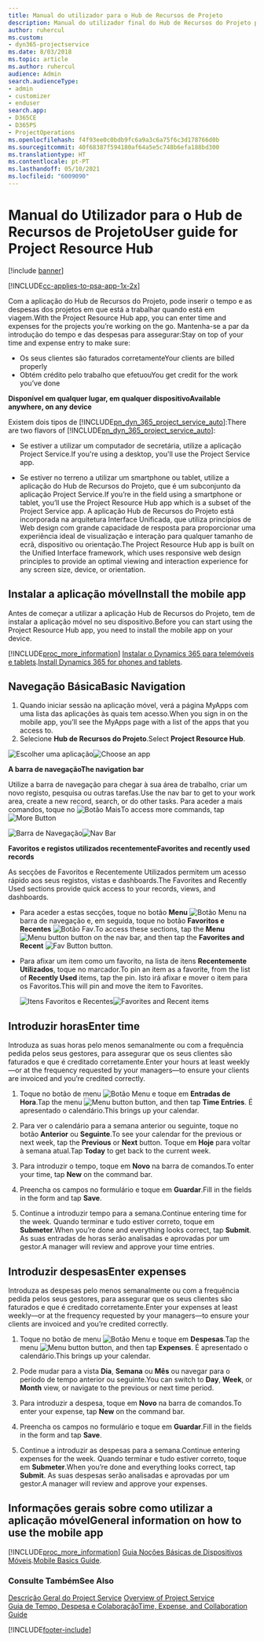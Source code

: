 ```yaml
---
title: Manual do utilizador para o Hub de Recursos de Projeto
description: Manual do utilizador final do Hub de Recursos do Projeto para o Project Service
author: ruhercul
ms.custom:
- dyn365-projectservice
ms.date: 8/03/2018
ms.topic: article
ms.author: ruhercul
audience: Admin
search.audienceType:
- admin
- customizer
- enduser
search.app:
- D365CE
- D365PS
- ProjectOperations
ms.openlocfilehash: f4f93ee0c0bdb9fc6a9a3c6a75f6c3d178766d0b
ms.sourcegitcommit: 40f68387f594180af64a5e5c748b6efa188bd300
ms.translationtype: HT
ms.contentlocale: pt-PT
ms.lasthandoff: 05/10/2021
ms.locfileid: "6009090"
---
```

# <a name="user-guide-for-project-resource-hub"></a><span data-ttu-id="c27dd-103">Manual do Utilizador para o Hub de Recursos de Projeto</span><span class="sxs-lookup"><span data-stu-id="c27dd-103">User guide for Project Resource Hub</span></span>

[!include [banner](../includes/psa-now-project-operations.md)]

[!INCLUDE[cc-applies-to-psa-app-1x-2x](../includes/cc-applies-to-psa-app-1x-2x.md)]

<span data-ttu-id="c27dd-104">Com a aplicação do Hub de Recursos do Projeto, pode inserir o tempo e as despesas dos projetos em que está a trabalhar quando está em viagem.</span><span class="sxs-lookup"><span data-stu-id="c27dd-104">With the Project Resource Hub app, you can enter time and expenses for the projects you’re working on the go.</span></span> <span data-ttu-id="c27dd-105">Mantenha-se a par da introdução do tempo e das despesas para assegurar:</span><span class="sxs-lookup"><span data-stu-id="c27dd-105">Stay on top of your time and expense entry to make sure:</span></span>

- <span data-ttu-id="c27dd-106">Os seus clientes são faturados corretamente</span><span class="sxs-lookup"><span data-stu-id="c27dd-106">Your clients are billed properly</span></span>
- <span data-ttu-id="c27dd-107">Obtém crédito pelo trabalho que efetuou</span><span class="sxs-lookup"><span data-stu-id="c27dd-107">You get credit for the work you’ve done</span></span>

<span data-ttu-id="c27dd-108">**Disponível em qualquer lugar, em qualquer dispositivo**</span><span class="sxs-lookup"><span data-stu-id="c27dd-108">**Available anywhere, on any device**</span></span>

<span data-ttu-id="c27dd-109">Existem dois tipos de [!INCLUDE[pn_dyn_365_project_service_auto](../includes/pn-dyn-365-project-service-auto.md)]:</span><span class="sxs-lookup"><span data-stu-id="c27dd-109">There are two flavors of [!INCLUDE[pn_dyn_365_project_service_auto](../includes/pn-dyn-365-project-service-auto.md)]:</span></span> 

- <span data-ttu-id="c27dd-110">Se estiver a utilizar um computador de secretária, utilize a aplicação Project Service.</span><span class="sxs-lookup"><span data-stu-id="c27dd-110">If you're using a desktop, you'll use the Project Service app.</span></span> 

- <span data-ttu-id="c27dd-111">Se estiver no terreno a utilizar um smartphone ou tablet, utilize a aplicação do Hub de Recursos do Projeto, que é um subconjunto da aplicação Project Service.</span><span class="sxs-lookup"><span data-stu-id="c27dd-111">If you’re in the field using a smartphone or tablet, you’ll use the Project Resource Hub app which is a subset of the Project Service  app.</span></span> <span data-ttu-id="c27dd-112">A aplicação Hub de Recursos do Projeto está incorporada na arquitetura Interface Unificada, que utiliza princípios de Web design com grande capacidade de resposta para proporcionar uma experiência ideal de visualização e interação para qualquer tamanho de ecrã, dispositivo ou orientação.</span><span class="sxs-lookup"><span data-stu-id="c27dd-112">The Project Resource Hub app is built on the Unified Interface framework, which uses responsive web design principles to provide an optimal viewing and interaction experience for any screen size, device, or orientation.</span></span> 


## <a name="install-the-mobile-app"></a><span data-ttu-id="c27dd-113">Instalar a aplicação móvel</span><span class="sxs-lookup"><span data-stu-id="c27dd-113">Install the mobile app</span></span>
<span data-ttu-id="c27dd-114">Antes de começar a utilizar a aplicação Hub de Recursos do Projeto, tem de instalar a aplicação móvel no seu dispositivo.</span><span class="sxs-lookup"><span data-stu-id="c27dd-114">Before you can start using the Project Resource Hub app, you need to install the mobile app on your device.</span></span> 

[!INCLUDE[proc_more_information](../includes/proc-more-information.md)] <span data-ttu-id="c27dd-115">[Instalar o Dynamics 365 para telemóveis e tablets](/dynamics365/mobile-app/install-dynamics-365-for-phones-and-tablets).</span><span class="sxs-lookup"><span data-stu-id="c27dd-115">[Install Dynamics 365 for phones and tablets](/dynamics365/mobile-app/install-dynamics-365-for-phones-and-tablets).</span></span>

## <a name="basic-navigation"></a><span data-ttu-id="c27dd-116">Navegação Básica</span><span class="sxs-lookup"><span data-stu-id="c27dd-116">Basic Navigation</span></span>
1.  <span data-ttu-id="c27dd-117">Quando iniciar sessão na aplicação móvel, verá a página MyApps com uma lista das aplicações às quais tem acesso.</span><span class="sxs-lookup"><span data-stu-id="c27dd-117">When you sign in on the mobile app, you’ll see the MyApps page with a list of the apps that you access to.</span></span> 
2.  <span data-ttu-id="c27dd-118">Selecione **Hub de Recursos do Projeto**.</span><span class="sxs-lookup"><span data-stu-id="c27dd-118">Select **Project Resource Hub**.</span></span>

<span data-ttu-id="c27dd-119">![Escolher uma aplicação](media/chooseApp_1.png "Escolher uma aplicação")</span><span class="sxs-lookup"><span data-stu-id="c27dd-119">![Choose an app](media/chooseApp_1.png "Choose an app")</span></span>

<span data-ttu-id="c27dd-120">**A barra de navegação**</span><span class="sxs-lookup"><span data-stu-id="c27dd-120">**The navigation bar**</span></span>

<span data-ttu-id="c27dd-121">Utilize a barra de navegação para chegar à sua área de trabalho, criar um novo registo, pesquisa ou outras tarefas.</span><span class="sxs-lookup"><span data-stu-id="c27dd-121">Use the nav bar to get to your work area, create a new record, search, or do other tasks.</span></span> <span data-ttu-id="c27dd-122">Para aceder a mais comandos, toque no ![Botão Mais](media/MoreButton.png "Botão Mais")</span><span class="sxs-lookup"><span data-stu-id="c27dd-122">To access more commands, tap ![More Button](media/MoreButton.png "More Button")</span></span>

<span data-ttu-id="c27dd-123">![Barra de Navegação](media/NavBar_2.png "Barra de Navegação")</span><span class="sxs-lookup"><span data-stu-id="c27dd-123">![Nav Bar](media/NavBar_2.png "Nav Bar")</span></span>

<span data-ttu-id="c27dd-124">**Favoritos e registos utilizados recentemente**</span><span class="sxs-lookup"><span data-stu-id="c27dd-124">**Favorites and recently used records**</span></span>

<span data-ttu-id="c27dd-125">As secções de Favoritos e Recentemente Utilizados permitem um acesso rápido aos seus registos, vistas e dashboards.</span><span class="sxs-lookup"><span data-stu-id="c27dd-125">The Favorites and Recently Used sections provide quick access to your records, views, and dashboards.</span></span> 

- <span data-ttu-id="c27dd-126">Para aceder a estas secções, toque no botão **Menu** ![Botão Menu](media/MenuButton.png "Botão Menu") na barra de navegação e, em seguida, toque no botão **Favoritos e Recentes** ![Botão Fav](media/FavButton.png "Botão Fav").</span><span class="sxs-lookup"><span data-stu-id="c27dd-126">To access these sections, tap the **Menu** ![Menu button](media/MenuButton.png "Menu button") button on the nav bar, and then tap the **Favorites and Recent** ![Fav Button](media/FavButton.png "Fav Button") button.</span></span>

- <span data-ttu-id="c27dd-127">Para afixar um item como um favorito, na lista de itens **Recentemente Utilizados**, toque no marcador.</span><span class="sxs-lookup"><span data-stu-id="c27dd-127">To pin an item as a favorite, from the list of **Recently Used** items, tap the pin.</span></span> <span data-ttu-id="c27dd-128">Isto irá afixar e mover o item para os Favoritos.</span><span class="sxs-lookup"><span data-stu-id="c27dd-128">This will pin and move the item to Favorites.</span></span>

  <span data-ttu-id="c27dd-129">![Itens Favoritos e Recentes](media/Favs_3.png "Itens Favoritos e Recentes")</span><span class="sxs-lookup"><span data-stu-id="c27dd-129">![Favorites and Recent items](media/Favs_3.png "Favorites and Recent items")</span></span>
 
## <a name="enter-time"></a><span data-ttu-id="c27dd-130">Introduzir horas</span><span class="sxs-lookup"><span data-stu-id="c27dd-130">Enter time</span></span>
<span data-ttu-id="c27dd-131">Introduza as suas horas pelo menos semanalmente ou com a frequência pedida pelos seus gestores, para assegurar que os seus clientes são faturados e que é creditado corretamente.</span><span class="sxs-lookup"><span data-stu-id="c27dd-131">Enter your hours at least weekly—or at the frequency requested by your managers—to ensure your clients are invoiced and you’re credited correctly.</span></span>

1. <span data-ttu-id="c27dd-132">Toque no botão de menu ![Botão Menu](media/MenuButton.png "Botão Menu") e toque em **Entradas de Hora**.</span><span class="sxs-lookup"><span data-stu-id="c27dd-132">Tap the menu ![Menu button](media/MenuButton.png "Menu button") button, and then tap **Time Entries**.</span></span> <span data-ttu-id="c27dd-133">É apresentado o calendário.</span><span class="sxs-lookup"><span data-stu-id="c27dd-133">This brings up your calendar.</span></span>

2. <span data-ttu-id="c27dd-134">Para ver o calendário para a semana anterior ou seguinte, toque no botão **Anterior** ou **Seguinte**.</span><span class="sxs-lookup"><span data-stu-id="c27dd-134">To see your calendar for the previous or next week, tap the **Previous** or **Next** button.</span></span> <span data-ttu-id="c27dd-135">Toque em **Hoje** para voltar à semana atual.</span><span class="sxs-lookup"><span data-stu-id="c27dd-135">Tap **Today** to get back to the current week.</span></span>

3. <span data-ttu-id="c27dd-136">Para introduzir o tempo, toque em **Novo** na barra de comandos.</span><span class="sxs-lookup"><span data-stu-id="c27dd-136">To enter your time, tap **New** on the command bar.</span></span> 

4. <span data-ttu-id="c27dd-137">Preencha os campos no formulário e toque em **Guardar**.</span><span class="sxs-lookup"><span data-stu-id="c27dd-137">Fill in the fields in the form and tap **Save**.</span></span>

5. <span data-ttu-id="c27dd-138">Continue a introduzir tempo para a semana.</span><span class="sxs-lookup"><span data-stu-id="c27dd-138">Continue entering time for the week.</span></span> <span data-ttu-id="c27dd-139">Quando terminar e tudo estiver correto, toque em **Submeter**.</span><span class="sxs-lookup"><span data-stu-id="c27dd-139">When you’re done and everything looks correct, tap **Submit**.</span></span> <span data-ttu-id="c27dd-140">As suas entradas de horas serão analisadas e aprovadas por um gestor.</span><span class="sxs-lookup"><span data-stu-id="c27dd-140">A manager will review and approve your time entries.</span></span>

## <a name="enter-expenses"></a><span data-ttu-id="c27dd-141">Introduzir despesas</span><span class="sxs-lookup"><span data-stu-id="c27dd-141">Enter expenses</span></span> 
<span data-ttu-id="c27dd-142">Introduza as despesas pelo menos semanalmente ou com a frequência pedida pelos seus gestores, para assegurar que os seus clientes são faturados e que é creditado corretamente.</span><span class="sxs-lookup"><span data-stu-id="c27dd-142">Enter your expenses at least weekly—or at the frequency requested by your managers—to ensure your clients are invoiced and you’re credited correctly.</span></span>

1. <span data-ttu-id="c27dd-143">Toque no botão de menu ![Botão Menu](media/MenuButton.png "Botão Menu") e toque em **Despesas**.</span><span class="sxs-lookup"><span data-stu-id="c27dd-143">Tap the menu ![Menu button](media/MenuButton.png "Menu button") button, and then tap **Expenses**.</span></span> <span data-ttu-id="c27dd-144">É apresentado o calendário.</span><span class="sxs-lookup"><span data-stu-id="c27dd-144">This brings up your calendar.</span></span>

2. <span data-ttu-id="c27dd-145">Pode mudar para a vista **Dia**, **Semana** ou **Mês** ou navegar para o período de tempo anterior ou seguinte.</span><span class="sxs-lookup"><span data-stu-id="c27dd-145">You can switch to **Day**, **Week**, or **Month** view, or navigate to the previous or next time period.</span></span> 

3. <span data-ttu-id="c27dd-146">Para introduzir a despesa, toque em **Novo** na barra de comandos.</span><span class="sxs-lookup"><span data-stu-id="c27dd-146">To enter your expense, tap **New** on the command bar.</span></span> 

4. <span data-ttu-id="c27dd-147">Preencha os campos no formulário e toque em **Guardar**.</span><span class="sxs-lookup"><span data-stu-id="c27dd-147">Fill in the fields in the form and tap **Save**.</span></span>

5. <span data-ttu-id="c27dd-148">Continue a introduzir as despesas para a semana.</span><span class="sxs-lookup"><span data-stu-id="c27dd-148">Continue entering expenses for the week.</span></span> <span data-ttu-id="c27dd-149">Quando terminar e tudo estiver correto, toque em **Submeter**.</span><span class="sxs-lookup"><span data-stu-id="c27dd-149">When you’re done and everything looks correct, tap **Submit**.</span></span> <span data-ttu-id="c27dd-150">As suas despesas serão analisadas e aprovadas por um gestor.</span><span class="sxs-lookup"><span data-stu-id="c27dd-150">A manager will review and approve your expenses.</span></span>

## <a name="general-information-on-how-to-use-the-mobile-app"></a><span data-ttu-id="c27dd-151">Informações gerais sobre como utilizar a aplicação móvel</span><span class="sxs-lookup"><span data-stu-id="c27dd-151">General information on how to use the mobile app</span></span> 
[!INCLUDE[proc_more_information](../includes/proc-more-information.md)] <span data-ttu-id="c27dd-152">[Guia Noções Básicas de Dispositivos Móveis](/dynamics365/mobile-app/dynamics-365-phones-tablets-users-guide).</span><span class="sxs-lookup"><span data-stu-id="c27dd-152">[Mobile Basics Guide](/dynamics365/mobile-app/dynamics-365-phones-tablets-users-guide).</span></span>

### <a name="see-also"></a><span data-ttu-id="c27dd-153">Consulte Também</span><span class="sxs-lookup"><span data-stu-id="c27dd-153">See Also</span></span>  
 <span data-ttu-id="c27dd-154">[Descrição Geral do Project Service](../psa/overview.md) </span><span class="sxs-lookup"><span data-stu-id="c27dd-154">[Overview of Project Service](../psa/overview.md) </span></span>  
 [<span data-ttu-id="c27dd-155">Guia de Tempo, Despesa e Colaboração</span><span class="sxs-lookup"><span data-stu-id="c27dd-155">Time, Expense, and Collaboration Guide</span></span>](../psa/time-expense-collaboration-guide.md)   
 


[!INCLUDE[footer-include](../includes/footer-banner.md)]
